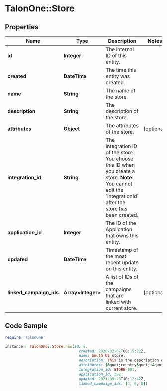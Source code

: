 # TalonOne::Store

## Properties

Name | Type | Description | Notes
------------ | ------------- | ------------- | -------------
**id** | **Integer** | The internal ID of this entity. | 
**created** | **DateTime** | The time this entity was created. | 
**name** | **String** | The name of the store. | 
**description** | **String** | The description of the store. | 
**attributes** | [**Object**](.md) | The attributes of the store. | [optional] 
**integration_id** | **String** | The integration ID of the store. You choose this ID when you create a store.  **Note**: You cannot edit the &#x60;integrationId&#x60; after the store has been created.  | 
**application_id** | **Integer** | The ID of the Application that owns this entity. | 
**updated** | **DateTime** | Timestamp of the most recent update on this entity. | 
**linked_campaign_ids** | **Array&lt;Integer&gt;** | A list of IDs of the campaigns that are linked with current store. | [optional] 

## Code Sample

```ruby
require 'TalonOne'

instance = TalonOne::Store.new(id: 6,
                                 created: 2020-02-07T08:15:22Z,
                                 name: South US store,
                                 description: This is the description of the store in south US.,
                                 attributes: {&quot;country&quot;:&quot;USA&quot;,&quot;code&quot;:1234},
                                 integration_id: STORE-001,
                                 application_id: 322,
                                 updated: 2021-09-23T10:12:42Z,
                                 linked_campaign_ids: [4, 6, 8])
```


